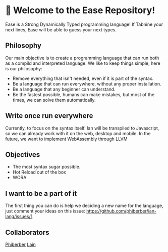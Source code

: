# 👋 Welcome to the Ease Repository!

Ease is a Strong Dynamically Typed programming language! If Tabnine your next lines, Ease will be able to guess your next types.

## Philosophy
Our main objective is to create a programming language that can run both as a compild and interpreted language. We like to keep things simple, here is our philosophy:

- Remove everything that isn't needed, even if it is part of the syntax.
- Be a language that can run everywhere, without any proper installation.
- Be a language that any beginner can understand.
- Be the fastest possible, humans can make mistakes, but most of the times, we can solve them automatically.

## Write once run everywhere
Currently, to focus on the syntax itself. Ian will be transpiled to Javascript, so we can already work with it on the web, desktop and mobile. In the future, we want to implement WebAssembly through LLVM

## Objectives
- The most syntax sugar possible.
- Hot Reload out of the box
- WORA

## I want to be a part of it
The first thing you can do is help we deciding a new name for the language, just comment your ideas on this issue: https://github.com/phiberber/ian-lang/issues/1

## Collaborators

[Phiberber](https://github.com/phiberber)
[Lain](https://github.com/howlain)
